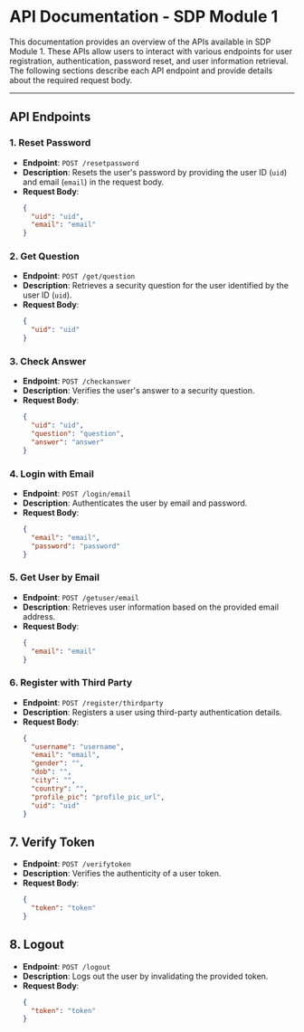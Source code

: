 # API Documentation - SDP Module 1

This documentation provides an overview of the APIs available in SDP Module 1. These APIs allow users to interact with various endpoints for user registration, authentication, password reset, and user information retrieval. The following sections describe each API endpoint and provide details about the required request body.

---

## API Endpoints

### 1. Reset Password

- **Endpoint**: `POST /resetpassword`
- **Description**: Resets the user's password by providing the user ID (`uid`) and email (`email`) in the request body.
- **Request Body**:
  ```json
  {
    "uid": "uid",
    "email": "email"
  }

### 2. Get Question

- **Endpoint**: `POST /get/question`
- **Description**: Retrieves a security question for the user identified by the user ID (`uid`).
- **Request Body**:
  ```json
  {
    "uid": "uid"
  }

### 3. Check Answer

- **Endpoint**: `POST /checkanswer`
- **Description**: Verifies the user's answer to a security question.
- **Request Body**:
  ```json
  {
    "uid": "uid",
    "question": "question",
    "answer": "answer"
  }

### 4. Login with Email

- **Endpoint**: `POST /login/email`
- **Description**: Authenticates the user by email and password.
- **Request Body**:
  ```json
  {
    "email": "email",
    "password": "password"
  }

### 5. Get User by Email

- **Endpoint**: `POST /getuser/email`
- **Description**: Retrieves user information based on the provided email address.
- **Request Body**:
  ```json
  {
    "email": "email"
  }

### 6. Register with Third Party

- **Endpoint**: `POST /register/thirdparty`
- **Description**: Registers a user using third-party authentication details.
- **Request Body**:
  ```json
  {
    "username": "username",
    "email": "email",
    "gender": "",
    "dob": "",
    "city": "",
    "country": "",
    "profile_pic": "profile_pic_url",
    "uid": "uid"
  }

## 7. Verify Token

- **Endpoint**: `POST /verifytoken`
- **Description**: Verifies the authenticity of a user token.
- **Request Body**:
  ```json
  {
    "token": "token"
  }

## 8. Logout

- **Endpoint**: `POST /logout`
- **Description**: Logs out the user by invalidating the provided token.
- **Request Body**:
  ```json
  {
    "token": "token"
  }

